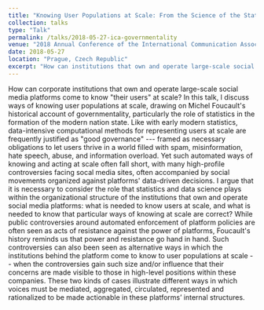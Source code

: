 ```yaml
---
title: "Knowing User Populations at Scale: From the Science of the State to Platform Governmentality"
collection: talks
type: "Talk"
permalink: /talks/2018-05-27-ica-governmentality
venue: "2018 Annual Conference of the International Communication Association"
date: 2018-05-27
location: "Prague, Czech Republic"
excerpt: "How can institutions that own and operate large-scale social media platforms come to know “their users” at scale? In this talk, I discuss ways of knowing user populations at scale, drawing on Foucault’s account of governmentality, particularly the role of statistics in the formation of the modern nation state."
---
```

How can corporate institutions that own and operate large-scale social media platforms come to know "their users" at scale? In this talk, I discuss ways of knowing user populations at scale, drawing on Michel Foucault's historical account of governmentality, particularly the role of statistics in the formation of the modern nation state. Like with early modern statistics, data-intensive computational methods for representing users at scale are frequently justified as "good governance" --- framed as necessary obligations to let users thrive in a world filled with spam, misinformation, hate speech, abuse, and information overload. Yet such automated ways of knowing and acting at scale often fall short, with many high-profile controversies facing socal media sites, often accompanied by social movements organized against platforms' data-driven decisions. I argue that it is necessary to consider the role that statistics and data science plays within the organizational structure of the institutions that own and operate social media platforms: what is needed to know users at scale, and what is needed to know that particular ways of knowing at scale are correct? While public controversies around automated enforcement of platform policies are often seen as acts of resistance against the power of platforms, Foucault's history reminds us that power and resistance go hand in hand. Such controversies can also been seen as alternative ways in which the institutions behind the platform come to know to user populations at scale -- when the controversies gain such size and/or influence that their concerns are made visible to those in high-level positions within these companies. These two kinds of cases illustrate different ways in which voices must be mediated, aggregated, circulated, represented and rationalized to be made actionable in these platforms’ internal structures.



